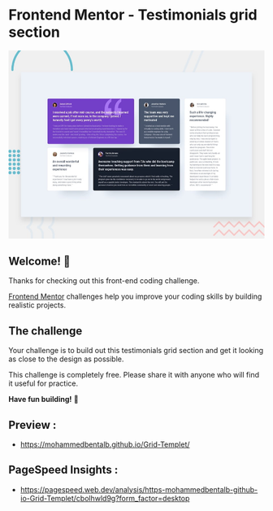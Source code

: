 # Frontend Mentor - Testimonials grid section

![Design preview for the Testimonials grid section coding challenge](./design/desktop-preview.jpg)

## Welcome! 👋

Thanks for checking out this front-end coding challenge.

[Frontend Mentor](https://www.frontendmentor.io) challenges help you improve your coding skills by building realistic projects.

## The challenge

Your challenge is to build out this testimonials grid section and get it looking as close to the design as possible.

This challenge is completely free. Please share it with anyone who will find it useful for practice.

**Have fun building!** 🚀
## Preview : 
- https://mohammedbentalb.github.io/Grid-Templet/
## PageSpeed Insights :
- https://pagespeed.web.dev/analysis/https-mohammedbentalb-github-io-Grid-Templet/cbolhwld9g?form_factor=desktop
